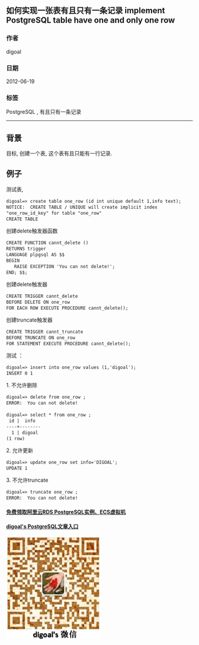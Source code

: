## 如何实现一张表有且只有一条记录 implement PostgreSQL table have one and only one row  
               
### 作者                
digoal               
                 
### 日期                 
2012-06-19            
                          
### 标签          
PostgreSQL , 有且只有一条记录      
          
----          
           
## 背景        
目标, 创建一个表, 这个表有且只能有一行记录.  
  
## 例子  
测试表,  
  
```  
digoal=> create table one_row (id int unique default 1,info text);  
NOTICE:  CREATE TABLE / UNIQUE will create implicit index "one_row_id_key" for table "one_row"  
CREATE TABLE  
```  
  
创建delete触发器函数  
  
```  
CREATE FUNCTION cannt_delete ()  
RETURNS trigger  
LANGUAGE plpgsql AS $$  
BEGIN  
   RAISE EXCEPTION 'You can not delete!';  
END; $$;  
```  
  
创建delete触发器  
  
```  
CREATE TRIGGER cannt_delete  
BEFORE DELETE ON one_row  
FOR EACH ROW EXECUTE PROCEDURE cannt_delete();  
```  
  
创建truncate触发器  
  
```  
CREATE TRIGGER cannt_truncate  
BEFORE TRUNCATE ON one_row  
FOR STATEMENT EXECUTE PROCEDURE cannt_delete();  
```  
  
测试  ：   
  
```  
digoal=> insert into one_row values (1,'digoal');  
INSERT 0 1  
```  
  
1\. 不允许删除  
  
```  
digoal=> delete from one_row ;  
ERROR:  You can not delete!  
  
digoal=> select * from one_row ;  
 id |  info    
----+--------  
  1 | digoal  
(1 row)  
```  
  
2\. 允许更新  
  
```  
digoal=> update one_row set info='DIGOAL';  
UPDATE 1  
```  
  
3\. 不允许truncate  
  
```  
digoal=> truncate one_row ;  
ERROR:  You can not delete!  
```  
  
  
  
  
  
  
  
  
  
  
  
  
  
  
#### [免费领取阿里云RDS PostgreSQL实例、ECS虚拟机](https://free.aliyun.com/ "57258f76c37864c6e6d23383d05714ea")
  
  
#### [digoal's PostgreSQL文章入口](https://github.com/digoal/blog/blob/master/README.md "22709685feb7cab07d30f30387f0a9ae")
  
  
![digoal's weixin](../pic/digoal_weixin.jpg "f7ad92eeba24523fd47a6e1a0e691b59")
  
  
  
  
  
  
  

